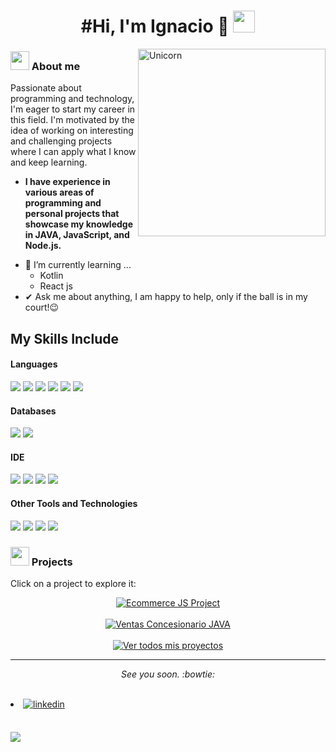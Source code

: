 <h1 align="center">#Hi, I'm Ignacio 👾 <img src="https://media.giphy.com/media/hvRJCLFzcasrR4ia7z/giphy.gif" width="35"></h1>

<img align="right" width=300px alt="Unicorn" src="https://media1.giphy.com/media/v1.Y2lkPTc5MGI3NjExcTR5M2F3bDJuNjhlbmlma3NhMXY0cXp3MHh5cGxhaXFlcDExdnd0cyZlcD12MV9pbnRlcm5hbF9naWZfYnlfaWQmY3Q9Zw/2RiU1RUjyh4C4/giphy.gif" />

<!--About Me-->

<h3><picture><img src = "https://github.com/7oSkaaa/7oSkaaa/blob/main/Images/about_me.gif?raw=true" width = 30px></picture> About me</h3>

Passionate about programming and technology, I'm eager to start my career in this field.
I'm motivated by the idea of working on interesting and challenging projects where I can apply what I know and keep learning.
* **I have experience in various areas of programming and personal projects that showcase my knowledge in JAVA, JavaScript, and Node.js.**
- 🌱 I’m currently learning ...
  - Kotlin
  - React js
- ✔ Ask me about anything, I am happy to help, only if the ball is in my court!😉<br>


## My Skills Include

<h4> Languages </h4>
<span> 
  <img src="https://img.shields.io/badge/HTML5-E34F26?style=for-the-badge&logo=html5&logoColor=white">
  <img src="https://img.shields.io/badge/CSS3-1572B6?style=for-the-badge&logo=css3&logoColor=white">
  <img src="https://img.shields.io/badge/JavaScript-F7DF1E?style=for-the-badge&logo=javascript&logoColor=black">
  <img src="https://img.shields.io/badge/Java-ED8B00?style=for-the-badge&logo=java&logoColor=white">
  <img src="https://img.shields.io/badge/C-00599C?style=for-the-badge&logo=c&logoColor=white">
  <img src="https://img.shields.io/badge/kotlin-%237F52FF.svg?style=for-the-badge&logo=kotlin&logoColor=white">
</span>

<h4> Databases </h4>
<span>
  <img src="https://img.shields.io/badge/MySQL-00000F?style=for-the-badge&logo=mysql&logoColor=white">
  <img src="https://img.shields.io/badge/postgres-%23316192.svg?style=for-the-badge&logo=postgresql&logoColor=white">
</span>

<h4> IDE </h4>
<span>
<img src="https://img.shields.io/badge/Android_Studio-3DDC84?style=for-the-badge&logo=android-studio&logoColor=white">
<img src="https://img.shields.io/badge/Visual_Studio_Code-0078D4?style=for-the-badge&logo=visual%20studio%20code&logoColor=white">
<img src="https://img.shields.io/badge/Eclipse-FE7A16.svg?style=for-the-badge&logo=Eclipse&logoColor=white">
<img src="https://img.shields.io/badge/IntelliJIDEA-000000.svg?style=for-the-badge&logo=intellij-idea&logoColor=white">


<h4> Other Tools and Technologies </h4>
<span>
  <img src="https://img.shields.io/badge/Git-F05032?style=for-the-badge&logo=git&logoColor=white">
  <img src="https://img.shields.io/badge/Xampp-F37623?style=for-the-badge&logo=xampp&logoColor=white">
  <img src="https://img.shields.io/badge/Gradle-02303A.svg?style=for-the-badge&logo=Gradle&logoColor=white">
  <img src="https://img.shields.io/badge/Postman-FF6C37?style=for-the-badge&logo=postman&logoColor=white">


</span>
  
<!-- Projects Section -->
<h3><picture><img src="https://github.com/7oSkaaa/7oSkaaa/blob/main/Images/project.gif?raw=true" width="30px"></picture> Projects</h3>

<p>Click on a project to explore it:</p>

<div align="center">

  <a href="https://ignaciofco.github.io/ProyectoFinalEcommerce-Mendoz/" target="_blank">
    <img src="https://img.shields.io/badge/Ecommerce_JS_Project-222222?style=for-the-badge&logo=googlechrome&logoColor=white" alt="Ecommerce JS Project"/>
  </a><br><br>

  <a href="https://github.com/IgnacioFco/Ventas-Concesionario-JAVA" target="_blank">
    <img src="https://img.shields.io/badge/Ventas_Concesionario_Java-007396?style=for-the-badge&logo=java&logoColor=white" alt="Ventas Concesionario JAVA"/>
  </a><br><br>

  <a href="https://github.com/IgnacioFco" target="_blank">
    <img src="https://img.shields.io/badge/Ver_todos_mis_proyectos-6f42c1?style=for-the-badge&logo=github&logoColor=white" alt="Ver todos mis proyectos"/>
  </a>

</div>

    

<hr>
<p align="center">
   <i>See you soon. :bowtie:</i>
   <br>
<br>	
<li>
<a href="https://linkedin.com/in/ignacio-mendoz-568911301" target="_blank">
<img src="https://img.shields.io/badge/linkedin:  ignacio.mendoz-%2300acee.svg?color=405DE6&style=for-the-badge&logo=linkedin&logoColor=white" alt=linkedin style="margin-bottom: 5px;"/>
</a>
</li>
  <br>
</p>




<img src="https://cdn.leonardo.ai/users/43435159-61ae-4a1f-9b4a-48dfbecb3a96/generations/fb0bd766-ad6b-4c4c-a346-8995d7aed201/Default_Futuristic_gamer_computer_studio_3.jpg">

